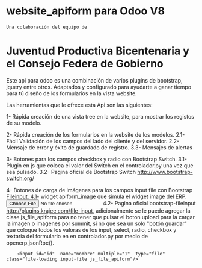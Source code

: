 website_apiform para Odoo V8
====================
    Una colaboración del equipo de
Juventud Productiva Bicentenaria y el Consejo Federa de Gobierno
=========================

Este api para odoo es una combinación de varios plugins de bootstrap, jquery 
entre otros. Adaptados y configurado para ayudarte a ganar tiempo para tú diseño
de los formularios en la vista website. 


Las herramientas que le ofrece esta Api son las siguientes:

1- Rápida creación de una vista tree en la website, para mostrar los registos de su modelo. 

2- Rápida creación de los formularios en la website de los modelos.
    2.1- Fácil Validación de los campos del lado del cliente y del servidor.
    2.2- Mensaje de error y éxito de guardado de registro.
    3.3- Mensajes de alertas 

3- Botones para los campos checkbox y radio con Bootstrap Switch.
    3.1- Plugin en js que coloca el valor del Switch en el controlador.py una vez que sea pulsado.
    3.2- Pagina oficial de Bootstrap Switch http://www.bootstrap-switch.org/

4- Botones de carga de imágenes para los campos input file con Bootstrap Fileinput.
    4.1- widget apiform_image que simula el widget image del ERP.
        <input type="file" id="image1"  class="img-responsive" name="image"  widget="apiform_image" />
    4.2- Pagina oficial bootstrap-fileinput http://plugins.krajee.com/file-input, adicionalmente se le puede agregar
        la clase js_file_apiform para no tener que pulsar el boton upload para la cargar la imagen o imagenes por summit, 
        si no que sea un solo "botón guardar" que coloque todos los valoras de los input, select, radio, checkbox y textaria
        del formulario en en controlador.py por medio de openerp.jsonRpc().
         
        <input id="id"  name="nombre" multiple="1"  type="file" class="file-loading input-file js_file_apiform"/>

